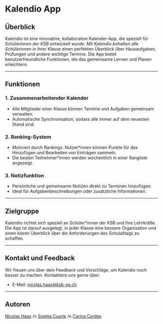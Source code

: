 # Kalendio App

## Überblick
Kalendio ist eine innovative, kollaborative Kalender-App, die speziell für Schüler*innen der KSB entwickelt wurde. Mit Kalendio behalten alle Schüler*innen in ihrer Klasse einen perfekten Überblick über Hausaufgaben, Prüfungen und andere wichtige Termine. Die App bietet benutzerfreundliche Funktionen, die das gemeinsame Lernen und Planen erleichtern.

---

## Funktionen

### 1. **Zusammenarbeitender Kalender**
- Alle Mitglieder einer Klasse können Termine und Aufgaben gemeinsam verwalten.
- Automatische Synchronisation, sodass alle immer auf dem neuesten Stand sind.

### 2. **Ranking-System**
- Motiviert durch Rankings: Nutzer*innen können Punkte für das Hinzufügen und Bearbeiten von Einträgen sammeln.
- Die besten Teilnehmer*innen werden wöchentlich in einer Rangliste angezeigt.

### 3. **Notizfunktion**
- Persönliche und gemeinsame Notizen direkt zu Terminen hinzufügen.
- Ideal für Aufgabenbeschreibungen oder zusätzliche Informationen.

---

## Zielgruppe
Kalendio richtet sich speziell an Schüler*innen der KSB und ihre Lehrkräfte. Die App ist darauf ausgelegt, in jeder Klasse eine bessere Organisation und einen klaren Überblick über die Anforderungen des Schulalltags zu schaffen.

---

## Kontakt und Feedback
Wir freuen uns über dein Feedback und Vorschläge, um Kalendio noch besser zu machen. Kontaktiere uns gerne über:
- E-Mail: nicolas.haas@ksb-sg.ch

---

## Autoren
[Nicolas Haas](https://github.com/cpowern.com) /n
[Sophia Cuarte](https://github.com/SophiaCuarte.com) /n
[Carina Cordes](https://github.com/coerres.com)





